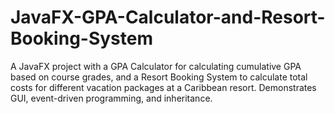 # JavaFX-GPA-Calculator-and-Resort-Booking-System
A JavaFX project with a GPA Calculator for calculating cumulative GPA based on course grades, and a Resort Booking System to calculate total costs for different vacation packages at a Caribbean resort. Demonstrates GUI, event-driven programming, and inheritance.

